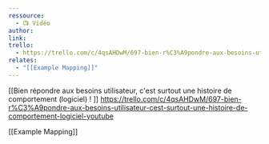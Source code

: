 ```yaml
---
ressource:
  - 📺 Vidéo
author: 
link: 
trello:
  - https://trello.com/c/4qsAHDwM/697-bien-r%C3%A9pondre-aux-besoins-utilisateur-cest-surtout-une-histoire-de-comportement-logiciel-youtube
relates:
  - "[[Example Mapping]]"
---
```

[[Bien répondre aux besoins utilisateur, c'est surtout une histoire de comportement (logiciel) ! ]]
	https://trello.com/c/4qsAHDwM/697-bien-r%C3%A9pondre-aux-besoins-utilisateur-cest-surtout-une-histoire-de-comportement-logiciel-youtube

[[Example Mapping]]
